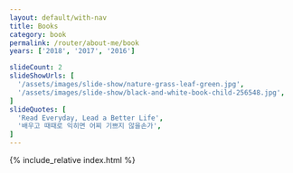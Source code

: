 ```yaml
---
layout: default/with-nav
title: Books
category: book
permalink: /router/about-me/book
years: ['2018', '2017', '2016']

slideCount: 2
slideShowUrls: [
  '/assets/images/slide-show/nature-grass-leaf-green.jpg',
  '/assets/images/slide-show/black-and-white-book-child-256548.jpg',
]
slideQuotes: [
  'Read Everyday, Lead a Better Life',
  '배우고 때때로 익히면 어찌 기쁘지 않을손가',
]
---
```


<style>
  {% include_relative index.css %}
</style>

{% include_relative index.html %}
